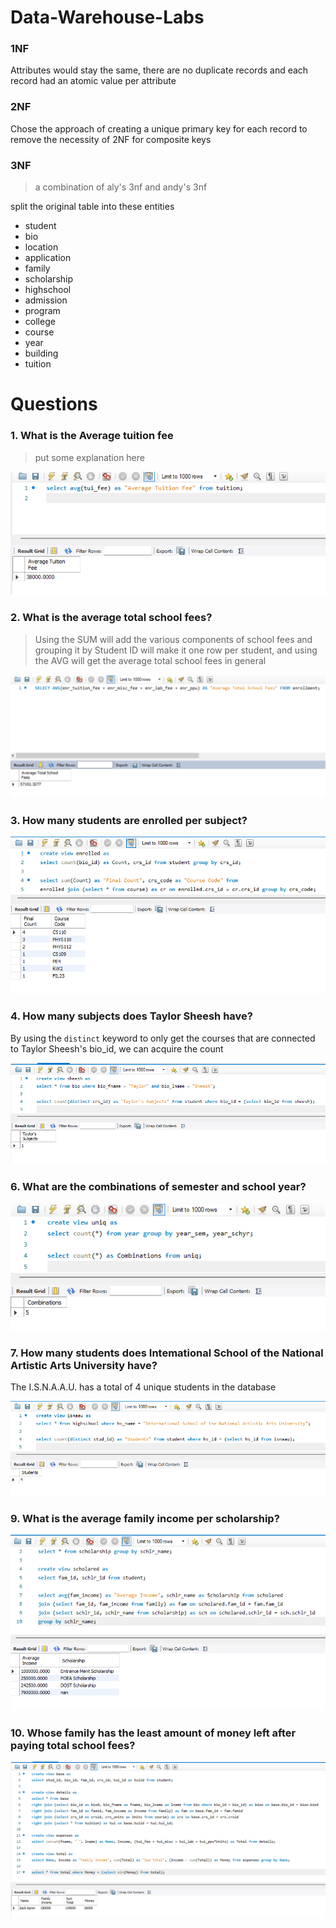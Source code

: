 # Data-Warehouse-Labs

### 1NF 

Attributes would stay the same, there are no duplicate records and each record had an atomic value per attribute

### 2NF

Chose the approach of creating a unique primary key for each record to remove the necessity of 2NF for composite keys

### 3NF

> a combination of aly's 3nf and andy's 3nf

split the original table into these entities
- student
- bio
- location
- application
- family
- scholarship
- highschool
- admission
- program
- college
- course
- year
- building
- tuition

# Questions

### 1. What is the Average tuition fee

> put some explanation here

![](images/q1.png)

### 2. What is the average total school fees?

> Using the SUM will add the various components of school fees and grouping it by Student ID will make it one row per student, and using the AVG will get the average total school fees in general

![](images/q2.png)

### 3. How many students are enrolled per subject?

![](images/q3.png)

### 4. How many subjects does Taylor Sheesh have?

By using the `distinct` keyword to only get the courses that are connected to Taylor Sheesh's bio_id, we can acquire the count

![](images/q4.png)

### 6. What are the combinations of semester and school year?

![](images/q6.png)

### 7. How many students does Intemational School of the National Artistic Arts University have?

The I.S.N.A.A.U. has a total of 4 unique students in the database

![](images/q7.png)

### 9. What is the average family income per scholarship?

![](images/q9.png)

### 10. Whose family has the least amount of money left after paying total school fees?

![](images/q10.png)
